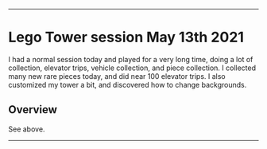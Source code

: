 
***

# Lego Tower session May 13th 2021

I had a normal session today and played for a very long time, doing a lot of collection, elevator trips, vehicle collection, and piece collection. I collected many new rare pieces today, and did near 100 elevator trips. I also customized my tower a bit, and discovered how to change backgrounds.

## Overview

See above.

***

